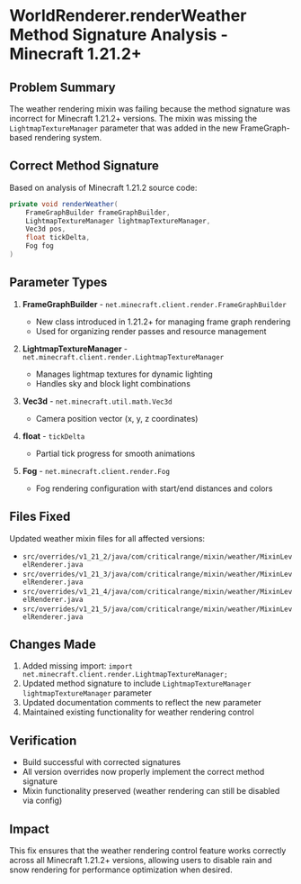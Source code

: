 # WorldRenderer.renderWeather Method Signature Analysis - Minecraft 1.21.2+

## Problem Summary

The weather rendering mixin was failing because the method signature was incorrect for Minecraft 1.21.2+ versions. The mixin was missing the `LightmapTextureManager` parameter that was added in the new FrameGraph-based rendering system.

## Correct Method Signature

Based on analysis of Minecraft 1.21.2 source code:

```java
private void renderWeather(
    FrameGraphBuilder frameGraphBuilder, 
    LightmapTextureManager lightmapTextureManager, 
    Vec3d pos, 
    float tickDelta, 
    Fog fog
)
```

## Parameter Types

1. **FrameGraphBuilder** - `net.minecraft.client.render.FrameGraphBuilder`
   - New class introduced in 1.21.2+ for managing frame graph rendering
   - Used for organizing render passes and resource management

2. **LightmapTextureManager** - `net.minecraft.client.render.LightmapTextureManager`
   - Manages lightmap textures for dynamic lighting
   - Handles sky and block light combinations

3. **Vec3d** - `net.minecraft.util.math.Vec3d`
   - Camera position vector (x, y, z coordinates)

4. **float** - `tickDelta`
   - Partial tick progress for smooth animations

5. **Fog** - `net.minecraft.client.render.Fog`
   - Fog rendering configuration with start/end distances and colors

## Files Fixed

Updated weather mixin files for all affected versions:

- `src/overrides/v1_21_2/java/com/criticalrange/mixin/weather/MixinLevelRenderer.java`
- `src/overrides/v1_21_3/java/com/criticalrange/mixin/weather/MixinLevelRenderer.java`
- `src/overrides/v1_21_4/java/com/criticalrange/mixin/weather/MixinLevelRenderer.java`
- `src/overrides/v1_21_5/java/com/criticalrange/mixin/weather/MixinLevelRenderer.java`

## Changes Made

1. Added missing import: `import net.minecraft.client.render.LightmapTextureManager;`
2. Updated method signature to include `LightmapTextureManager lightmapTextureManager` parameter
3. Updated documentation comments to reflect the new parameter
4. Maintained existing functionality for weather rendering control

## Verification

- Build successful with corrected signatures
- All version overrides now properly implement the correct method signature
- Mixin functionality preserved (weather rendering can still be disabled via config)

## Impact

This fix ensures that the weather rendering control feature works correctly across all Minecraft 1.21.2+ versions, allowing users to disable rain and snow rendering for performance optimization when desired.